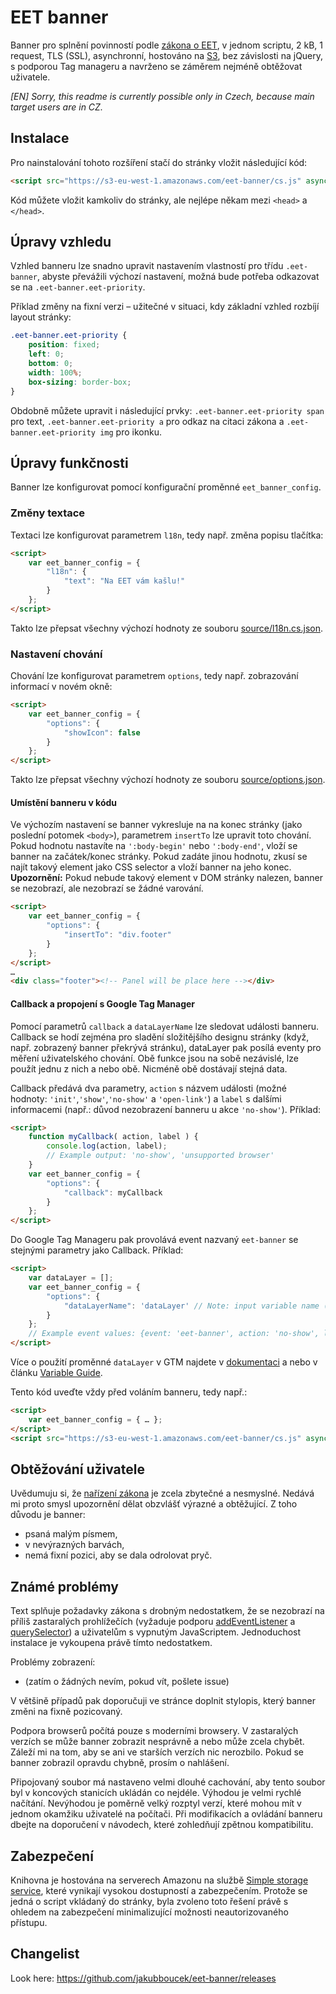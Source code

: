 # EET banner
Banner pro splnění povinností podle [zákona o EET](https://www.zakonyprolidi.cz/cs/2016-112#p25-2-a), v jednom scriptu, 2 kB, 1 request, TLS (SSL), asynchronní, hostováno
na [S3](https://aws.amazon.com/s3/), bez závislosti na jQuery, s podporou Tag manageru a navrženo se záměrem nejméně obtěžovat uživatele.

*[EN] Sorry, this readme is currently possible only in Czech, because main target users are in CZ.*

## Instalace
Pro nainstalování tohoto rozšíření stačí do stránky vložit následující kód:
```html
<script src="https://s3-eu-west-1.amazonaws.com/eet-banner/cs.js" async></script>
```
Kód můžete vložit kamkoliv do stránky, ale nejlépe někam mezi `<head>` a `</head>`.

## Úpravy vzhledu
Vzhled banneru lze snadno upravit nastavením vlastností pro třídu `.eet-banner`, abyste převážili výchozí nastavení, možná bude potřeba odkazovat se na `.eet-banner.eet-priority`.

Příklad změny na fixní verzi – užitečné v situaci, kdy základní vzhled rozbíjí layout stránky:
```css
.eet-banner.eet-priority {
	position: fixed;
	left: 0;
	bottom: 0;
	width: 100%;
	box-sizing: border-box;
}
```
Obdobně můžete upravit i následující prvky: `.eet-banner.eet-priority span` pro text, `.eet-banner.eet-priority a` pro odkaz na citaci zákona a `.eet-banner.eet-priority img` pro ikonku.

## Úpravy funkčnosti
Banner lze konfigurovat pomocí konfigurační proměnné `eet_banner_config`.

### Změny textace
Textaci lze konfigurovat parametrem `l18n`, tedy např. změna popisu tlačítka:
```html
<script>
	var eet_banner_config = {
		"l18n": {
			"text": "Na EET vám kašlu!"
		}
	};
</script>
```
Takto lze přepsat všechny výchozí hodnoty ze souboru [source/l18n.cs.json](source/l18n.cs.json).

### Nastavení chování
Chování lze konfigurovat parametrem `options`, tedy např. zobrazování informací v novém okně:
```html
<script>
	var eet_banner_config = {
		"options": {
			"showIcon": false
		}
	};
</script>
```
Takto lze přepsat všechny výchozí hodnoty ze souboru [source/options.json](source/options.json).

#### Umístění banneru v kódu
Ve výchozím nastavení se banner vykresluje na na konec stránky (jako poslední potomek `<body>`), parametrem `insertTo` lze upravit toto chování. Pokud hodnotu nastavíte na `':body-begin'` nebo `':body-end'`, vloží se banner na začátek/konec stránky. Pokud zadáte jinou hodnotu, zkusí se najít takový element jako CSS selector a vloží banner na jeho konec.
**Upozornění:** Pokud nebude takový element v DOM stránky nalezen, banner se nezobrazí, ale nezobrazí se žádné varování.
```html
<script>
	var eet_banner_config = {
		"options": {
			"insertTo": "div.footer"
		}
	};
</script>
…
<div class="footer"><!-- Panel will be place here --></div>
```



#### Callback a propojení s Google Tag Manager
Pomocí parametrů `callback` a `dataLayerName` lze sledovat události banneru. Callback se hodí zejména pro sladění složitějšího designu stránky (když, např. zobrazený banner překrývá stránku), dataLayer pak posílá eventy pro měření uživatelského chování. Obě funkce jsou na sobě nezávislé, lze použít jednu z nich a nebo obě. Nicméně obě dostávají stejná data.

Callback předává dva parametry, `action` s názvem události (možné hodnoty: `'init'`,`'show'`,`'no-show'` a `'open-link'`) a `label` s dalšími informacemi (např.: důvod nezobrazení banneru u akce `'no-show'`). Příklad:

```html
<script>
	function myCallback( action, label ) {
		console.log(action, label);
		// Example output: 'no-show', 'unsupported browser'
	}
	var eet_banner_config = {
		"options": {
			"callback": myCallback
		}
	};
</script>
```

Do Google Tag Manageru pak provolává event nazvaný `eet-banner` se stejnými parametry jako Callback. Příklad:
```html
<script>
	var dataLayer = [];
	var eet_banner_config = {
		"options": {
			"dataLayerName": 'dataLayer' // Note: input variable name (in 'quotes'), no variable directly
		}
	};
	// Example event values: {event: 'eet-banner', action: 'no-show', label: 'unsupported browser'}
</script>
```
Více o použití proměnné `dataLayer` v GTM najdete v [dokumentaci](https://developers.google.com/tag-manager/devguide?hl=en#events) a nebo v článku [Variable Guide](http://www.simoahava.com/analytics/variable-guide-google-tag-manager/).

Tento kód uveďte vždy před voláním banneru, tedy např.:
```html
<script>
	var eet_banner_config = { … };
</script>
<script src="https://s3-eu-west-1.amazonaws.com/eet-banner/cs.js" async></script>
```

## Obtěžování uživatele
Uvědumuju si, že [nařízení zákona](https://www.zakonyprolidi.cz/cs/2016-112#p25-2-a) je zcela zbytečné a nesmyslné. Nedává mi proto smysl upozornění dělat obzvlášť výrazné a obtěžující.
Z toho důvodu je banner:
* psaná malým písmem,
* v nevýrazných barvách,
* nemá fixní pozici, aby se dala odrolovat pryč.

## Známé problémy
Text splňuje požadavky zákona s drobným nedostatkem, že se nezobrazí na příliš zastaralých prohlížečích (vyžaduje podporu [addEventListener](http://caniuse.com/#search=addEventListener) a [querySelector](http://caniuse.com/#search=querySelector)) a uživatelům s vypnutým JavaScriptem. Jednoduchost instalace je vykoupena právě tímto nedostatkem.

Problémy zobrazení:
* (zatím o žádných nevím, pokud vít, pošlete issue)

V většině případů pak doporučuji ve stránce doplnit stylopis, který banner změni na fixně pozicovaný.

Podpora browserů počítá pouze s moderními browsery. V zastaralých verzích se může banner zobrazit nesprávně a nebo může zcela chybět.
Záleží mi na tom, aby se ani ve starších verzích nic nerozbilo. Pokud se banner zobrazil opravdu chybně, prosím o nahlášení.

Připojovaný soubor má nastaveno velmi dlouhé cachování, aby tento soubor byl v koncových stanicích ukládán co nejdéle. Výhodou je velmi rychlé načítání. Nevýhodou je poměrně velký rozptyl verzí, které mohou mít v jednom okamžiku uživatelé na počítači. Při modifikacích a ovládání banneru dbejte na doporučení v návodech, které zohledňují zpětnou kompatibilitu.

## Zabezpečení
Knihovna je hostována na serverech Amazonu na službě [Simple storage service](https://aws.amazon.com/s3/), které vynikají vysokou dostupností a zabezpečením. Protože se jedná o script vkládaný do stránky, byla zvoleno toto řešení právě s ohledem na zabezpečení minimalizující možnosti neautorizovaného přístupu.

## Changelist
Look here: https://github.com/jakubboucek/eet-banner/releases